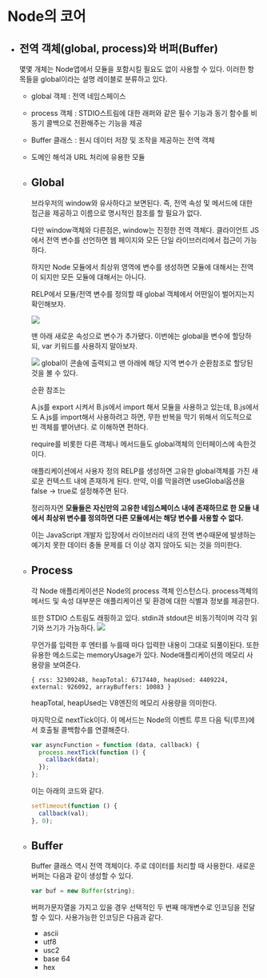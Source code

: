 # Node의 코어

- ## 전역 객체(global, process)와 버퍼(Buffer)

  몇몇 개체는 Node앱에서 모듈을 포함시킬 필요도 없이 사용할 수 있다.
  이러한 항목들을 global이라는 설명 레이블로 분류하고 있다.

  - global 객체 : 전역 네임스페이스
  - process 객체 : STDIO스트림에 대한 래퍼와 같은 필수 기능과 동기 함수를 비동기 콜백으로 전환해주는 기능을 제공
  - Buffer 클래스 : 원시 데이터 저장 및 조작을 제공하는 전역 객체
  - 도메인 해석과 URL 처리에 유용한 모듈

  - ## Global

    브라우저의 window와 유사하다고 보면된다. 즉, 전역 속성 및 메서드에 대한 접근을 제공하고 이름으로 명시적인 참조를 할 필요가 없다.

    다만 window객체와 다른점은, window는 진정한 전역 객체다. 클라이언트 JS에서 전역 변수를 선언하면 웹 페이지와 모든 단일 라이브러리에서 접근이 가능하다.

    하지만 Node 모듈에서 최상위 영역에 변수를 생성하면 모듈에 대해서는 전역이 되지만 모든 모듈에 대해서는 아니다.

    RELP에서 모듈/전역 변수를 정의할 때 global 객체에서 어떤일이 벌어지는지 확인해보자.

    ![](https://images.velog.io/images/hjh040302/post/6ac6eca2-f67d-4f45-bb45-8ea8d6c8b64f/image.png)

    맨 아래 새로운 속성으로 변수가 추가됐다.
    이번에는 global을 변수에 할당하되, var 키워드를 사용하지 말아보자.

    ![](https://images.velog.io/images/hjh040302/post/6f5e1f2c-18a5-4bf2-a5b5-3578bd808c27/image.png)
    global이 콘솔에 출력되고 맨 아래에 해당 지역 변수가 순환참조로 할당된 것을 볼 수 있다.

    순환 참조는

    A.js를 export 시켜서 B.js에서 import 해서 모듈을 사용하고 있는데,
    B.js에서도 A.js를 import해서 사용하려고 하면, 무한 반복을 막기 위해서 의도적으로 빈 객체를 뱉어낸다.
    로 이해하면 편하다.

    require를 비롯한 다른 객체나 메서드들도 global객체의 인터페이스에 속한것이다.

    애플리케이션에서 사용자 정의 RELP를 생성하면 고유한 global객체를 가진 새로운 컨텍스트 내에 존재하게 된다. 만약, 이를 막을려면 useGlobal옵션을 false -> true로 설정해주면 된다.

    정리하자면 **모듈들은 자신만의 고유한 네임스페이스 내에 존재하므로 한 모듈 내에서 최상위 변수를 정의하면 다른 모듈에서는 해당 변수를 사용할 수 없다.**

    이는 JavaScript 개발자 입장에서 라이브러리 내의 전역 변수때문에 발생하는 예기치 못한 데이터 충돌 문제를 더 이상 겪지 않아도 되는 것을 의미한다.

  - ## Process

    각 Node 애플리케이션은 Node의 process 객체 인스턴스다.
    process객체의 메서드 및 속성 대부분은 애플리케이션 및 환경에 대한 식별과 정보를 제공한다.

    또한 STDIO 스트림도 래핑하고 있다. stdin과 stdout은 비동기적이며 각각 읽기와 쓰기가 가능하다.
    ![](https://images.velog.io/images/hjh040302/post/8a03dd34-a05f-4490-94b5-f00381e8202b/image.png)

    무언가를 입력한 후 엔터를 누를때 마다 입력한 내용이 그대로 되풀이된다.
    또한 유용한 메소드로는 memoryUsage가 있다. Node애플리케이션의 메모리 사용량을 보여준다.

    `{ rss: 32309248, heapTotal: 6717440, heapUsed: 4409224, external: 926092, arrayBuffers: 10083 }`

    heapTotal, heapUsed는 V8엔진의 메모리 사용량을 의미한다.

    마지막으로 nextTick이다. 이 메서드는 Node의 이벤트 루프 다음 틱(루프)에서 호출될 콜백함수를 연결해준다.

    ```js
    var asyncFunction = function (data, callback) {
      process.nextTick(function () {
        callback(data);
      });
    };
    ```

    이는 아래의 코드와 같다.

    ```js
    setTimeout(function () {
      callback(val);
    }, 0);
    ```

  - ## Buffer
    Buffer 클래스 역시 전역 객체이다. 주로 데이터를 처리할 때 사용한다.
    새로운 버퍼는 다음과 같이 생성할 수 있다.
    ```js
    var buf = new Buffer(string);
    ```
    버퍼가문자열을 가지고 있을 경우 선택적인 두 번째 매개변수로 인코딩을 전달할 수 있다.
    사용가능한 인코딩은 다음과 같다.
    - ascii
    - utf8
    - usc2
    - base 64
    - hex
